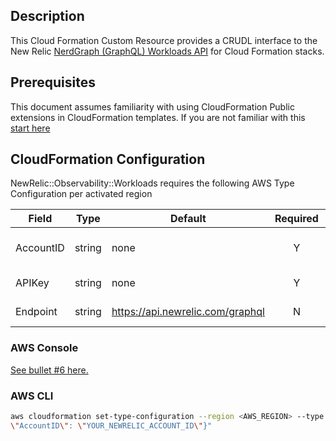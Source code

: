 ## Description
This Cloud Formation Custom Resource provides a CRUDL interface to the New Relic [NerdGraph (GraphQL) Workloads API](https://docs.newrelic.com/docs/apis/nerdgraph/examples/nerdgraph-workloads-api-tutorials/) for Cloud Formation stacks.

## Prerequisites
This document assumes familiarity with using CloudFormation Public extensions in CloudFormation templates. If you are not familiar with this [start here](https://docs.aws.amazon.com/AWSCloudFormation/latest/UserGuide/registry-public.html)

## CloudFormation Configuration
NewRelic::Observability::Workloads requires the following AWS Type Configuration per activated region

| Field           | Type   | Default                          | Required | Notes                                                                                                                       |
|-----------------|--------|----------------------------------|:--------:|-----------------------------------------------------------------------------------------------------------------------------|
| AccountID       | string | none                             |    Y     | [New Relic Account ID](https://docs.newrelic.com/docs/accounts/accounts-billing/account-structure/account-id/)              |
| APIKey          | string | none                             |    Y     | [New Relic User Key](https://docs.newrelic.com/docs/apis/intro-apis/new-relic-api-keys/#overview-keys)                      |
| Endpoint        | string | https://api.newrelic.com/graphql |    N     | [API endpoints](https://docs.newrelic.com/docs/apis/nerdgraph/get-started/introduction-new-relic-nerdgraph/#authentication) |

### AWS Console
[See bullet #6 here.](https://docs.aws.amazon.com/AWSCloudFormation/latest/UserGuide/registry-public.html#registry-public-activate-extension-console)

### AWS CLI
```bash
aws cloudformation set-type-configuration --region <AWS_REGION> --type RESOURCE --type-name NewRelic::Observability::Workloads --configuration-alias default --configuration "{  \"APIKey\": \"<YOUR_NEWRELIC_API_KEY\",  
\"AccountID\": \"YOUR_NEWRELIC_ACCOUNT_ID\"}"
```
